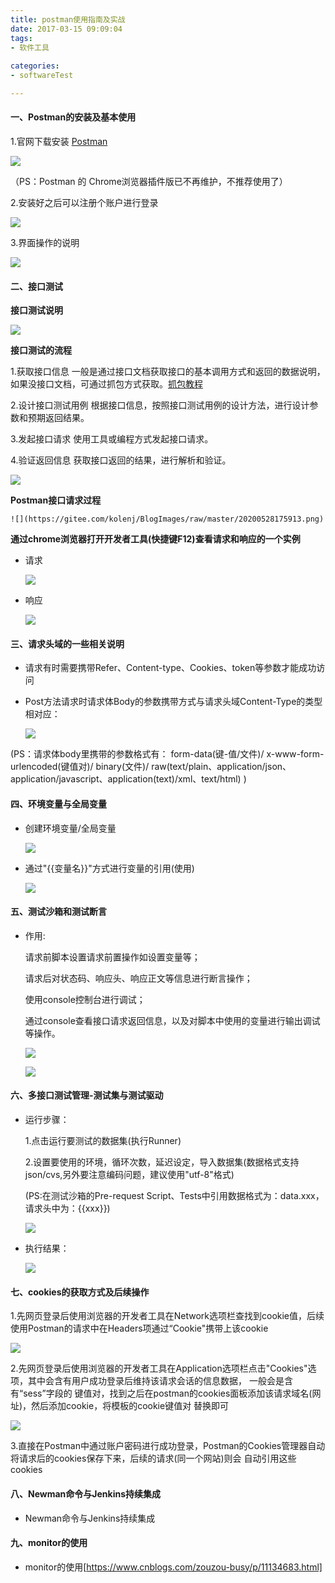 ```yaml
---
title: postman使用指南及实战
date: 2017-03-15 09:09:04
tags: 
- 软件工具
 
categories:
- softwareTest

---
```



####  一、Postman的安装及基本使用
1.官网下载安装 [Postman](https://www.postman.com/downloads/)

![](https://gitee.com/kolenj/BlogImages/raw/master/20200528134158.png)

（PS：Postman 的 Chrome浏览器插件版已不再维护，不推荐使用了）

2.安装好之后可以注册个账户进行登录

![](https://gitee.com/kolenj/BlogImages/raw/master/20200528134645.png)

3.界面操作的说明

![](https://gitee.com/kolenj/BlogImages/raw/master/20200529012446.png)


####  二、接口测试

**接口测试说明**

![](https://gitee.com/kolenj/BlogImages/raw/master/20200528183501.png)

**接口测试的流程**

1.获取接口信息
一般是通过接口文档获取接口的基本调用方式和返回的数据说明，如果没接口文档，可通过抓包方式获取。[抓包教程](http://localhost:4000/2017/05/15/stest/stest_fiddler%E7%9A%84%E4%BD%BF%E7%94%A8%E6%95%99%E7%A8%8B/)

2.设计接口测试用例
根据接口信息，按照接口测试用例的设计方法，进行设计参数和预期返回结果。

3.发起接口请求
使用工具或编程方式发起接口请求。

4.验证返回信息
获取接口返回的结果，进行解析和验证。

![](https://gitee.com/kolenj/BlogImages/raw/master/20200528181633.png)

**Postman接口请求过程**

    ![](https://gitee.com/kolenj/BlogImages/raw/master/20200528175913.png)

**通过chrome浏览器打开开发者工具(快捷键F12)查看请求和响应的一个实例**
* 请求

    ![](https://gitee.com/kolenj/BlogImages/raw/master/20200528181724.png)

* 响应 

    ![](https://gitee.com/kolenj/BlogImages/raw/master/20200528181444.png)


####  三、请求头域的一些相关说明

* 请求有时需要携带Refer、Content-type、Cookies、token等参数才能成功访问

* Post方法请求时请求体Body的参数携带方式与请求头域Content-Type的类型相对应：

    ![](https://gitee.com/kolenj/BlogImages/raw/master/20200528190524.png)

(PS：请求体body里携带的参数格式有：
form-data(键-值/文件)/ x-www-form-urlencoded(键值对)/ binary(文件)/
raw(text/plain、application/json、application/javascript、application(text)/xml、text/html) )


####  四、环境变量与全局变量

* 创建环境变量/全局变量

    ![](https://gitee.com/kolenj/BlogImages/raw/master/20200528211818.png)

* 通过"{{变量名}}"方式进行变量的引用(使用)

    ![](https://gitee.com/kolenj/BlogImages/raw/master/20200528212421.png)


####  五、测试沙箱和测试断言
* 作用:

    请求前脚本设置请求前置操作如设置变量等；
    
    请求后对状态码、响应头、响应正文等信息进行断言操作；
    
    使用console控制台进行调试；
    
    通过console查看接口请求返回信息，以及对脚本中使用的变量进行输出调试等操作。
    
    ![](https://gitee.com/kolenj/BlogImages/raw/master/20200529010451.png)

    ![](https://gitee.com/kolenj/BlogImages/raw/master/20200529010827.png)


####  六、多接口测试管理-测试集与测试驱动

* 运行步骤：

    1.点击运行要测试的数据集(执行Runner)
    
    2.设置要使用的环境，循环次数，延迟设定，导入数据集(数据格式支持json/cvs,另外要注意编码问题，建议使用"utf-8"格式)
    
    (PS:在测试沙箱的Pre-request Script、Tests中引用数据格式为：data.xxx，请求头中为：{{xxx}})
    
    ![](https://gitee.com/kolenj/BlogImages/raw/master/20200529022314.png)
    
* 执行结果：

    ![](https://gitee.com/kolenj/BlogImages/raw/master/20200529022705.png)
    
####  七、cookies的获取方式及后续操作

1.先网页登录后使用浏览器的开发者工具在Network选项栏查找到cookie值，后续使用Postman的请求中在Headers项通过“Cookie"携带上该cookie

![](https://gitee.com/kolenj/BlogImages/raw/master/20200529025810.png)

2.先网页登录后使用浏览器的开发者工具在Application选项栏点击"Cookies"选项，其中会含有用户成功登录后维持该请求会话的信息数据，
  一般会是含有“sess”字段的 键值对，找到之后在postman的cookies面板添加该请求域名(网址)，然后添加cookie，将模板的cookie键值对
  替换即可
  
 ![](https://gitee.com/kolenj/BlogImages/raw/master/20200529030311.png)
  
3.直接在Postman中通过账户密码进行成功登录，Postman的Cookies管理器自动将请求后的cookies保存下来，后续的请求(同一个网站)则会
  自动引用这些cookies
    

#### 八、Newman命令与Jenkins持续集成

* Newman命令与Jenkins持续集成

#### 九、monitor的使用

* monitor的使用[https://www.cnblogs.com/zouzou-busy/p/11134683.html]
